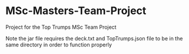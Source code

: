 # MSc-Masters-Team-Project
Project for the Top Trumps MSc Team Project

Note the jar file requires the deck.txt and TopTrumps.json file to be in the same directory in order to function properly
